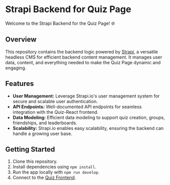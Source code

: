 # Strapi Backend for Quiz Page

Welcome to the Strapi Backend for the Quiz Page! 🌐

## Overview

This repository contains the backend logic powered by [Strapi](https://strapi.io/), a versatile headless CMS for efficient backend content management. It manages user data, content, and everything needed to make the Quiz Page dynamic and engaging.

## Features

- **User Management:** Leverage Strapi.io's user management system for secure and scalable user authentication.
- **API Endpoints:** Well-documented API endpoints for seamless integration with the Quiz-React frontend.
- **Data Modeling:** Efficient data modeling to support quiz creation, groups, friendships, and leaderboards.
- **Scalability:** Strapi.io enables easy scalability, ensuring the backend can handle a growing user base.

## Getting Started

1. Clone this repository.
1. Install dependencies using ```npm install```.
1. Run the app locally with ```npm run develop```.
1. Connect to the [Quiz Frontend](https://github.com/DeimanteDav/Quiz-react).